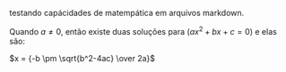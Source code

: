 testando capácidades de matempática em arquivos markdown.

Quando $a \ne 0$, então existe duas soluções para $(ax^2 + bx + c = 0)$ e elas são: 

$x = {-b \pm \sqrt{b^2-4ac} \over 2a}$
